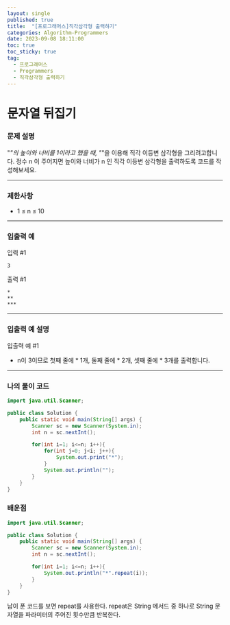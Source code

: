 ```yaml
---
layout: single
published: true
title:  "[프로그래머스]직각삼각형 출력하기"
categories: Algorithm-Programmers
date: 2023-09-08 18:11:00
toc: true
toc_sticky: true
tag:   
  - 프로그래머스
  - Programmers
  - 직각삼각형 출력하기
---
```


# 문자열 뒤집기

### 문제 설명
"*"의 높이와 너비를 1이라고 했을 때, "*"을 이용해 직각 이등변 삼각형을 그리려고합니다. 정수 n 이 주어지면 높이와 너비가 n 인 직각 이등변 삼각형을 출력하도록 코드를 작성해보세요.

----------------

### 제한사항

* 1 ≤ n ≤ 10

----------------

### 입출력 예

입력 #1
```
3
```
  
출력 #1

```
*
**
***
```
  
----------------
### 입출력 예 설명

입출력 예 #1
* n이 3이므로 첫째 줄에 * 1개, 둘째 줄에 * 2개, 셋째 줄에 * 3개를 출력합니다.





----------------

### 나의 풀이 코드

```java
import java.util.Scanner;

public class Solution {
    public static void main(String[] args) {
        Scanner sc = new Scanner(System.in);
        int n = sc.nextInt();

        for(int i=1; i<=n; i++){
            for(int j=0; j<i; j++){
                System.out.print("*");
            }
            System.out.println("");
        }
    }
}
```
<p>

</p>



### 배운점


```java
import java.util.Scanner;

public class Solution {
    public static void main(String[] args) {
        Scanner sc = new Scanner(System.in);
        int n = sc.nextInt();

        for(int i=1; i<=n; i++){
            System.out.println("*".repeat(i));
        }
    }
}
```

<p>
남이 푼 코드를 보면 repeat를 사용한다.
repeat은 String 메서드 중 하나로 String 문자열을 파라미터의 주어진 횟수만큼 반복한다.
</p>

